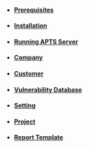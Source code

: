 - #### [Prerequisites](Prerequisites.md)
- #### [Installation](installation.md)
- #### [Running APTS Server](Running.md)
- #### [Company](Company.md)
- #### [Customer](Customer.md)
- #### [Vulnerability Database](Vulnerability-Database.md)
- #### [Setting](Setting.md)
- #### [Project](Project.md)
- #### [Report Template](Report-Template.md)
